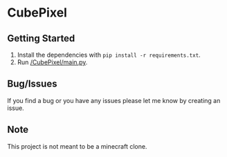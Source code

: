 # CubePixel

## Getting Started 
1) Install the dependencies with `pip install -r requirements.txt`.
2) Run [/CubePixel/main.py](/CubePixel/main.py).

## Bug/Issues
If you find a bug or you have any issues please let me know by creating an issue.

## Note
This project is not meant to be a minecraft clone.
